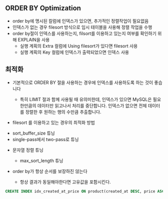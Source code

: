## ORDER BY Optimization

+ order by에 명시된 칼럼에 인덱스가 있으면, 추가적인 정렬작업이 필요없음
+ 인덱스가 없는 경우 filesort 방식으로 임시 테이블을 사용해 정렬 작업을 수행
+ order by절이 인덱스를 사용하는지, filsort를 이용하고 있는지 여부를 확인하기 위해 EXPLAIN을 사용
  - 실행 계획의 Extra 컬럼에 Using filesort가 있다면 filesort 사용
  - 실행 계획의 Key 컬럼에 인덱스가 출력되었으면 인덱스 사용
 
## 최적화
+ 기본적으로 ORDER BY 절을 사용하는 경우에 인덱스를 사용하도록 하는 것이 좋습니다
  - 특히 LIMIT 절과 함께 사용될 때 유의미한데, 인덱스가 있으면 MySQL은 필요한만큼의 데이터만 읽고나서 처리를 중단합니다. 인덱스가 없으면 전체 데이터를 정렬한 후 원하는 행의 수만큼 추출합니다.
 
+ filesort 를 이용하고 있는 경우의 최적화 방법
 - sort_buffer_size 튜닝
 - single-pass에서 two-pass로 튜닝

+ 문자열 정렬 튜닝
  - max_sort_length 튜닝
 
+ order by가 항상 순서를 보장하진 않는다
  - 항상 결과가 동일해야한다면 고유값을 포함시킨다.
 
```sql
CREATE INDEX idx_created_at_price ON product(created_at DESC, price ASC);
```

